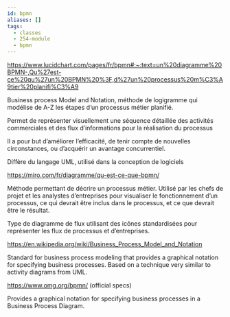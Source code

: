 ```yaml
---
id: bpmn
aliases: []
tags:
  - classes
  - 254-module
  - bpmn
---
```


<https://www.lucidchart.com/pages/fr/bpmn#:~:text=un%20diagramme%20BPMN-,Qu%27est-ce%20qu%27un%20BPMN%20%3F,d%27un%20processus%20m%C3%A9tier%20planifi%C3%A9>

Business process Model and Notation, méthode de logigramme qui modélise de A-Z les étapes d’un processus métier planifié.

Permet de représenter visuellement une séquence détaillée des activités commerciales et des flux d’informations pour la réalisation du processus

Il a pour but d’améliorer l’efficacité, de tenir compte de nouvelles circonstances, ou d’acquérir un avantage concurrentiel.

Diffère du langage UML, utilisé dans la conception de logiciels

<https://miro.com/fr/diagramme/qu-est-ce-que-bpmn/>

Méthode permettant de décrire un processus métier. Utilisé par les chefs de projet et les analystes d’entreprises pour visualiser le fonctionnement d’un processus, ce qui devrait être inclus dans le processus, et ce que devrait être le résultat.

Type de diagramme de flux utilisant des icônes standardisées pour représenter les flux de processus et d’entreprises.

<https://en.wikipedia.org/wiki/Business_Process_Model_and_Notation>

Standard for business process modeling that provides a graphical notation for specifying business processes. Based on a technique very similar to activity diagrams from UML.

<https://www.omg.org/bpmn/> (official specs)

Provides a graphical notation for specifying business processes in a Business Process Diagram.
